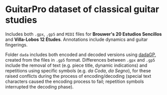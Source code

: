 # GuitarPro dataset of classical guitar studies

Includes both `.gpx`, `.gp5` and `MIDI` files for **Brouwer's 20 Estudios Sencillos** and **Villa-Lobos 12 Études**. Annotations include dynamics and guitar fingerings. 

Folder `dada` includes both encoded and decoded versions using [dadaGP](https://github.com/dada-bots/dadaGP), created from the files in `.gp5` format. Differences between `.gpx` and `.gp5` include the removal of text (e.g. piece title, dynamic indications) and repetitions using specific symbols (e.g. *da Coda*, *da Segno*), for these raised conflicts during the process of encoding/decoding (special text characters caused the encoding process to fail; repetition symbols interrupted the decoding phase). 


